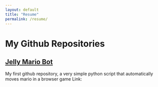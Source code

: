 ```yaml
---
layout: default
title: "Resume"
permalink: /resume/
---
```


<h1>My Github Repositories</h1>

<h2><u><a href="https://github.com/janGithub122/JellyMarioBot">Jelly Mario Bot</a></u></h2>
My first github repository, a very simple python script that automatically moves mario in a browser game
Link: 

